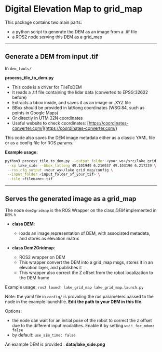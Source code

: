 # Digital Elevation Map to grid_map

This package contains two main parts:
- a python script to generate the DEM as an image from a .tif file  
- a ROS2 node serving this DEM as a grid_map  

---

## Generate a DEM from input .tif

In `dem_tools/`

**process_tile_to_dem.py**  
- This code is a driver for TileToDEM  
- It reads a .tif file containing the lidar data (converted to EPSG:32632 before)  
- Extracts a bbox inside, and saves it as an image or .XYZ file  
- BBox should be provided in lat/long coordinates (WSG:84, such as points in Google Maps)  
- Or directly in UTM 32N coordinates  
- Useful website to check coordinates: [https://coordinates-converter.com/](https://coordinates-converter.com/)  

This code also saves the DEM image metadata either as a classic YAML file or as a config file for ROS params.  

**Example usage:**
```bash
python3 process_tile_to_dem.py --output_folder <your_ws>/src/lake_grid_map/data \
 --xp lake_side --bbox_latlong 49.101949 6.216037 49.103196 6.217239 \
 --ros_cfg_output <your_ws>/lake_grid_map/config \
 --input_folder <input_folder_of_your_tif> \
 --tile <filename>.tif
```

---

## Serves the generated image as a grid_map

The node `dem2gridmap` is the ROS Wrapper on the class *DEM* implemented in `DEM.h`

- **class DEM**: 
    - loads an image representation of DEM, with associated metadata, and stores as elevation matrix

- **class Dem2Gridmap**: 
    - ROS2 wrapper on DEM 
    - This wrapper convert the DEM into a grid_map msgs, stores it in an elevation layer, and publishes it
    - This wrapper also correct the Z offset from the robot localization to the DEM frame

Example usage:
`ros2 launch lake_grid_map lake_grid_map.launch.py`

Note: the yaml file in `config/` is providing the ros parameters passed to the node in the example launchfile.
**Edit the path to your DEM in this file.**

Options:
- the node can wait for an initial pose of the robot to correct the z offset due to the different input modalities. Enable it by setting      `wait_for_odom: false `
- by default: `use_sim_time: false`


An example DEM is provided : **data/lake_side.png**